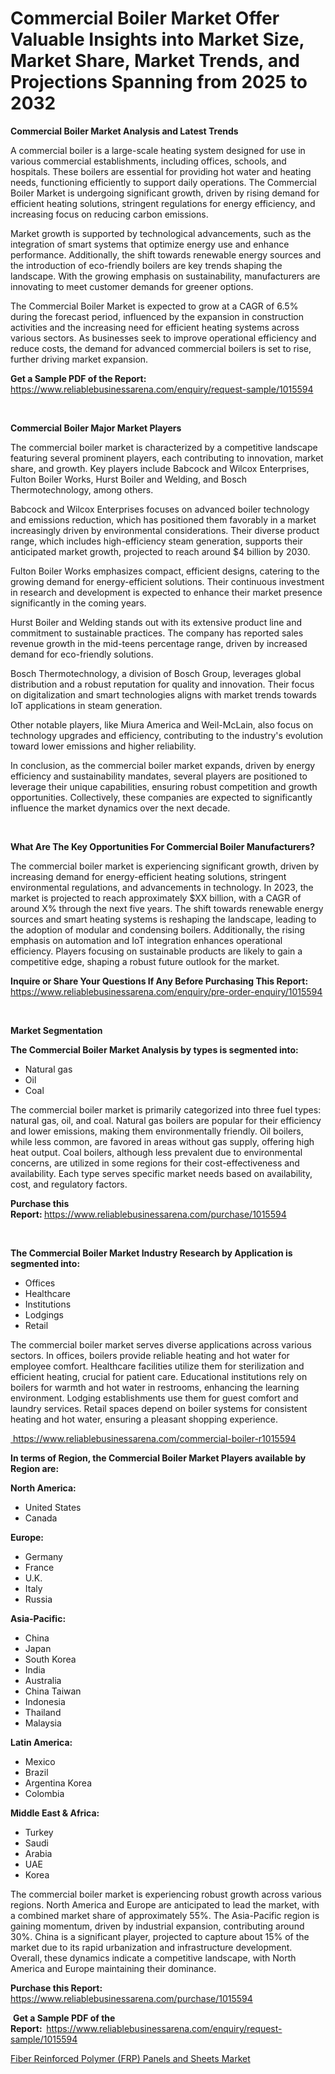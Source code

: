 <p><h1>Commercial Boiler Market Offer Valuable Insights into Market Size, Market Share, Market Trends, and Projections Spanning from 2025 to 2032</h1></p><p><strong>Commercial Boiler Market Analysis and Latest Trends</strong></p>
<p><p>A commercial boiler is a large-scale heating system designed for use in various commercial establishments, including offices, schools, and hospitals. These boilers are essential for providing hot water and heating needs, functioning efficiently to support daily operations. The Commercial Boiler Market is undergoing significant growth, driven by rising demand for efficient heating solutions, stringent regulations for energy efficiency, and increasing focus on reducing carbon emissions.</p><p>Market growth is supported by technological advancements, such as the integration of smart systems that optimize energy use and enhance performance. Additionally, the shift towards renewable energy sources and the introduction of eco-friendly boilers are key trends shaping the landscape. With the growing emphasis on sustainability, manufacturers are innovating to meet customer demands for greener options.</p><p>The Commercial Boiler Market is expected to grow at a CAGR of 6.5% during the forecast period, influenced by the expansion in construction activities and the increasing need for efficient heating systems across various sectors. As businesses seek to improve operational efficiency and reduce costs, the demand for advanced commercial boilers is set to rise, further driving market expansion.</p></p>
<p><strong>Get a Sample PDF of the Report:&nbsp;</strong> <a href="https://www.reliablebusinessarena.com/enquiry/request-sample/1015594?utm_campaign=2822&utm_medium=2&utm_source=Github&utm_content=ia&utm_term=25032025&utm_id=commercial-boiler">https://www.reliablebusinessarena.com/enquiry/request-sample/1015594</a></p>
<p>&nbsp;</p>
<p><strong>Commercial Boiler Major Market Players</strong></p>
<p><p>The commercial boiler market is characterized by a competitive landscape featuring several prominent players, each contributing to innovation, market share, and growth. Key players include Babcock and Wilcox Enterprises, Fulton Boiler Works, Hurst Boiler and Welding, and Bosch Thermotechnology, among others. </p><p>Babcock and Wilcox Enterprises focuses on advanced boiler technology and emissions reduction, which has positioned them favorably in a market increasingly driven by environmental considerations. Their diverse product range, which includes high-efficiency steam generation, supports their anticipated market growth, projected to reach around $4 billion by 2030.</p><p>Fulton Boiler Works emphasizes compact, efficient designs, catering to the growing demand for energy-efficient solutions. Their continuous investment in research and development is expected to enhance their market presence significantly in the coming years.</p><p>Hurst Boiler and Welding stands out with its extensive product line and commitment to sustainable practices. The company has reported sales revenue growth in the mid-teens percentage range, driven by increased demand for eco-friendly solutions.</p><p>Bosch Thermotechnology, a division of Bosch Group, leverages global distribution and a robust reputation for quality and innovation. Their focus on digitalization and smart technologies aligns with market trends towards IoT applications in steam generation.</p><p>Other notable players, like Miura America and Weil-McLain, also focus on technology upgrades and efficiency, contributing to the industry's evolution toward lower emissions and higher reliability.</p><p>In conclusion, as the commercial boiler market expands, driven by energy efficiency and sustainability mandates, several players are positioned to leverage their unique capabilities, ensuring robust competition and growth opportunities. Collectively, these companies are expected to significantly influence the market dynamics over the next decade.</p></p>
<p>&nbsp;</p>
<p><strong>What Are The Key Opportunities For Commercial Boiler Manufacturers?</strong></p>
<p><p>The commercial boiler market is experiencing significant growth, driven by increasing demand for energy-efficient heating solutions, stringent environmental regulations, and advancements in technology. In 2023, the market is projected to reach approximately $XX billion, with a CAGR of around X% through the next five years. The shift towards renewable energy sources and smart heating systems is reshaping the landscape, leading to the adoption of modular and condensing boilers. Additionally, the rising emphasis on automation and IoT integration enhances operational efficiency. Players focusing on sustainable products are likely to gain a competitive edge, shaping a robust future outlook for the market.</p></p>
<p><strong>Inquire or Share Your Questions If Any Before Purchasing This Report:</strong> <a href="https://www.reliablebusinessarena.com/enquiry/pre-order-enquiry/1015594?utm_campaign=2822&utm_medium=2&utm_source=Github&utm_content=ia&utm_term=25032025&utm_id=commercial-boiler">https://www.reliablebusinessarena.com/enquiry/pre-order-enquiry/1015594</a></p>
<p>&nbsp;</p>
<p><strong>Market Segmentation</strong></p>
<p><strong>The Commercial Boiler Market Analysis by types is segmented into:</strong></p>
<p><ul><li>Natural gas</li><li>Oil</li><li>Coal</li></ul></p>
<p><p>The commercial boiler market is primarily categorized into three fuel types: natural gas, oil, and coal. Natural gas boilers are popular for their efficiency and lower emissions, making them environmentally friendly. Oil boilers, while less common, are favored in areas without gas supply, offering high heat output. Coal boilers, although less prevalent due to environmental concerns, are utilized in some regions for their cost-effectiveness and availability. Each type serves specific market needs based on availability, cost, and regulatory factors.</p></p>
<p><strong>Purchase this Report:&nbsp;</strong><a href="https://www.reliablebusinessarena.com/purchase/1015594?utm_campaign=2822&utm_medium=2&utm_source=Github&utm_content=ia&utm_term=25032025&utm_id=commercial-boiler">https://www.reliablebusinessarena.com/purchase/1015594</a></p>
<p>&nbsp;</p>
<p><strong>The Commercial Boiler Market Industry Research by Application is segmented into:</strong></p>
<p><ul><li>Offices</li><li>Healthcare</li><li>Institutions</li><li>Lodgings</li><li>Retail</li></ul></p>
<p><p>The commercial boiler market serves diverse applications across various sectors. In offices, boilers provide reliable heating and hot water for employee comfort. Healthcare facilities utilize them for sterilization and efficient heating, crucial for patient care. Educational institutions rely on boilers for warmth and hot water in restrooms, enhancing the learning environment. Lodging establishments use them for guest comfort and laundry services. Retail spaces depend on boiler systems for consistent heating and hot water, ensuring a pleasant shopping experience.</p></p>
<p><a href="https://www.reliablebusinessarena.com/commercial-boiler-r1015594?utm_campaign=2822&utm_medium=2&utm_source=Github&utm_content=ia&utm_term=25032025&utm_id=commercial-boiler">&nbsp;https://www.reliablebusinessarena.com/commercial-boiler-r1015594</a></p>
<p><strong>In terms of Region, the Commercial Boiler Market Players available by Region are:</strong></p>
<p>
    <p> <strong> North America: </strong>
        <ul>
            <li>United States</li>
            <li>Canada</li>
        </ul>
        </p> 
    <p> <strong> Europe: </strong>
        <ul>
            <li>Germany</li>
            <li>France</li>
            <li>U.K.</li>
            <li>Italy</li>
            <li>Russia</li>
        </ul>
        </p> 
    <p> <strong> Asia-Pacific: </strong>
        <ul>
            <li>China</li>
            <li>Japan</li>
            <li>South Korea</li>
            <li>India</li>
            <li>Australia</li>
            <li>China Taiwan</li>
            <li>Indonesia</li>
            <li>Thailand</li>
            <li>Malaysia</li>
        </ul>
        </p> 
    <p> <strong> Latin America: </strong>
        <ul>
            <li>Mexico</li>
            <li>Brazil</li>
            <li>Argentina Korea</li>
            <li>Colombia</li>
        </ul>
        </p> 
    <p> <strong> Middle East & Africa: </strong>
        <ul>
            <li>Turkey</li>
            <li>Saudi</li>
            <li>Arabia</li>
            <li>UAE</li>
            <li>Korea</li>
        </ul>
    </p>
    </p>
<p><p>The commercial boiler market is experiencing robust growth across various regions. North America and Europe are anticipated to lead the market, with a combined market share of approximately 55%. The Asia-Pacific region is gaining momentum, driven by industrial expansion, contributing around 30%. China is a significant player, projected to capture about 15% of the market due to its rapid urbanization and infrastructure development. Overall, these dynamics indicate a competitive landscape, with North America and Europe maintaining their dominance.</p></p>
<p><strong>Purchase this Report: </strong><a href="https://www.reliablebusinessarena.com/purchase/1015594?utm_campaign=2822&utm_medium=2&utm_source=Github&utm_content=ia&utm_term=25032025&utm_id=commercial-boiler">https://www.reliablebusinessarena.com/purchase/1015594</a></p>
<p>&nbsp;<strong>Get a Sample PDF of the Report:&nbsp;&nbsp;</strong><a href="https://www.reliablebusinessarena.com/enquiry/request-sample/1015594?utm_campaign=2822&utm_medium=2&utm_source=Github&utm_content=ia&utm_term=25032025&utm_id=commercial-boiler">https://www.reliablebusinessarena.com/enquiry/request-sample/1015594</a></p>
<p><strong></strong></p>
<p><p><a href="https://github.com/benhaeneye/Market-Research-Report-List-1/blob/main/fiber-reinforced-polymer-frp-panels-and-sheets-market.md?utm_campaign=2822&utm_medium=2&utm_source=Github&utm_content=ia&utm_term=25032025&utm_id=commercial-boiler">Fiber Reinforced Polymer (FRP) Panels and Sheets Market</a></p></p>
